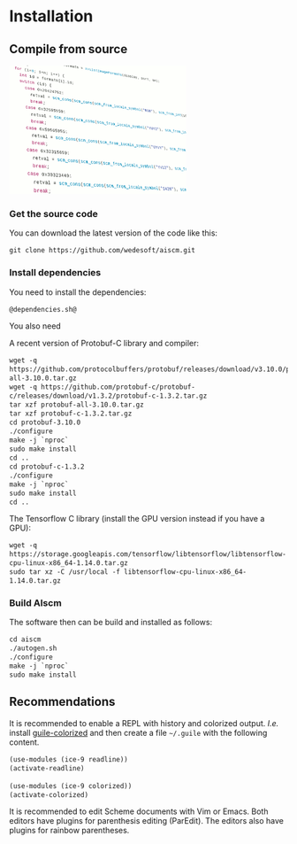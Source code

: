 # Installation

## Compile from source

<div class="figure"><img src="source.png" alt=""/></div>

### Get the source code

You can download the latest version of the code like this:

```
git clone https://github.com/wedesoft/aiscm.git
```

### Install dependencies

You need to install the dependencies:

```
@dependencies.sh@
```

You also need

A recent version of Protobuf-C library and compiler:

```
wget -q https://github.com/protocolbuffers/protobuf/releases/download/v3.10.0/protobuf-all-3.10.0.tar.gz
wget -q https://github.com/protobuf-c/protobuf-c/releases/download/v1.3.2/protobuf-c-1.3.2.tar.gz
tar xzf protobuf-all-3.10.0.tar.gz
tar xzf protobuf-c-1.3.2.tar.gz
cd protobuf-3.10.0
./configure
make -j `nproc`
sudo make install
cd ..
cd protobuf-c-1.3.2
./configure
make -j `nproc`
sudo make install
cd ..
```


The Tensorflow C library (install the GPU version instead if you have a GPU):

```
wget -q https://storage.googleapis.com/tensorflow/libtensorflow/libtensorflow-cpu-linux-x86_64-1.14.0.tar.gz
sudo tar xz -C /usr/local -f libtensorflow-cpu-linux-x86_64-1.14.0.tar.gz
```

### Build AIscm

The software then can be build and installed as follows:

```
cd aiscm
./autogen.sh
./configure
make -j `nproc`
sudo make install
```

## Recommendations

It is recommended to enable a REPL with history and colorized output.
*I.e.* install [guile-colorized][1] and then create a file ```~/.guile``` with the following content.

```
(use-modules (ice-9 readline))
(activate-readline)

(use-modules (ice-9 colorized))
(activate-colorized)
```

It is recommended to edit Scheme documents with Vim or Emacs.
Both editors have plugins for parenthesis editing (ParEdit).
The editors also have plugins for rainbow parentheses.

[1]: https://github.com/NalaGinrut/guile-colorized
